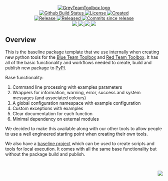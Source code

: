 <!-- markdownlint-disable -->
<p align="center">
    <a href="https://github.com/GreyTeamToolbox/">
        <img src="https://cdn.wolfsoftware.com/assets/images/github/organisations/greyteamtoolbox/black-and-white-circle-256.png" alt="GreyTeamToolbox logo" />
    </a>
    <br />
    <a href="https://github.com/GreyTeamToolbox/baseline-package/actions/workflows/cicd.yml">
        <img src="https://img.shields.io/github/actions/workflow/status/GreyTeamToolbox/baseline-package/cicd.yml?branch=master&label=build%20status&style=for-the-badge" alt="Github Build Status" />
    </a>
    <a href="https://github.com/GreyTeamToolbox/baseline-package/blob/master/LICENSE.md">
        <img src="https://img.shields.io/github/license/GreyTeamToolbox/baseline-package?color=blue&label=License&style=for-the-badge" alt="License">
    </a>
    <a href="https://github.com/GreyTeamToolbox/baseline-package">
        <img src="https://img.shields.io/github/created-at/GreyTeamToolbox/baseline-package?color=blue&label=Created&style=for-the-badge" alt="Created">
    </a>
    <br />
    <a href="https://github.com/GreyTeamToolbox/baseline-package/releases/latest">
        <img src="https://img.shields.io/github/v/release/GreyTeamToolbox/baseline-package?color=blue&label=Latest%20Release&style=for-the-badge" alt="Release">
    </a>
    <a href="https://github.com/GreyTeamToolbox/baseline-package/releases/latest">
        <img src="https://img.shields.io/github/release-date/GreyTeamToolbox/baseline-package?color=blue&label=Released&style=for-the-badge" alt="Released">
    </a>
    <a href="https://github.com/GreyTeamToolbox/baseline-package/releases/latest">
        <img src="https://img.shields.io/github/commits-since/GreyTeamToolbox/baseline-package/latest.svg?color=blue&style=for-the-badge" alt="Commits since release">
    </a>
    <br />
    <a href="https://github.com/GreyTeamToolbox/baseline-package/blob/master/.github/CODE_OF_CONDUCT.md">
        <img src="https://img.shields.io/badge/Code%20of%20Conduct-blue?style=for-the-badge" />
    </a>
    <a href="https://github.com/GreyTeamToolbox/baseline-package/blob/master/.github/CONTRIBUTING.md">
        <img src="https://img.shields.io/badge/Contributing-blue?style=for-the-badge" />
    </a>
    <a href="https://github.com/GreyTeamToolbox/baseline-package/blob/master/.github/SECURITY.md">
        <img src="https://img.shields.io/badge/Report%20Security%20Concern-blue?style=for-the-badge" />
    </a>
    <a href="https://github.com/GreyTeamToolbox/baseline-package/issues">
        <img src="https://img.shields.io/badge/Get%20Support-blue?style=for-the-badge" />
    </a>
</p>

## Overview

This is the baseline package template that we use internally when creating new python tools for the [Blue Team Toolbox](https://github.com/BlueTeamToolbox)
and [Red Team Toolbox](https://github.com/RedTeamToolbox). It has all of the basic functionality and workflows needed to create,
build and publish new package to [PyPI](https://pypi.org/).

Base functionality:

1. Command line processing with examples parameters
2. Wrappers for information, warning, error, success and system messages (and associated colours)
3. A global configuration namespace with example configuration
4. Custom exceptions with examples
5. Clear documentation for each function
6. Minimal dependency on external modules

We decided to make this available along with our other tools to allow people to use a well engineered starting point when creating their own tools.

We also have a [baseline project](https://github.com/GreyTeamToolbox/baseline-project) which can be used to create scripts and tools for local
execution. It comes with all the same base functionality but without the package build and publish.

<br />
<p align="right"><a href="https://wolfsoftware.com/"><img src="https://img.shields.io/badge/Created%20by%20Wolf%20on%20behalf%20of%20Wolf%20Software-blue?style=for-the-badge" /></a></p>

